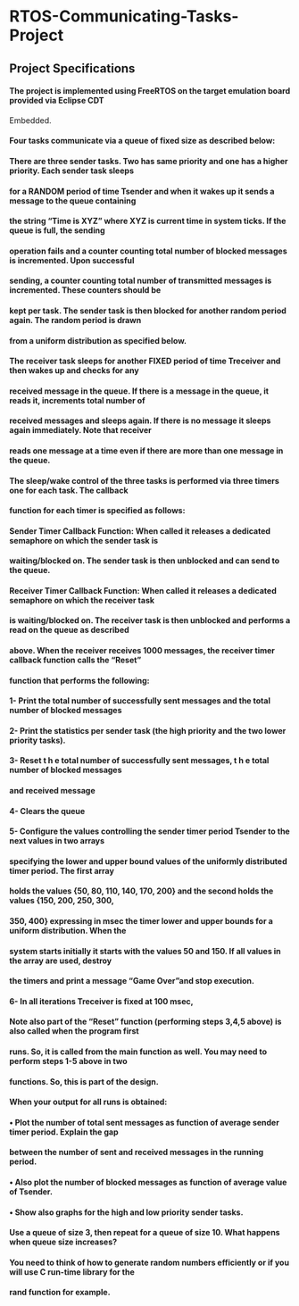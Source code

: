 # RTOS-Communicating-Tasks-Project
## Project Specifications
#### The project is implemented using FreeRTOS on the target emulation board provided via Eclipse CDT
Embedded.
#### Four tasks communicate via a queue of fixed size as described below:
#### There are three sender tasks. Two has same priority and one has a higher priority. Each sender task sleeps
#### for a RANDOM period of time Tsender and when it wakes up it sends a message to the queue containing
#### the string “Time is XYZ” where XYZ is current time in system ticks. If the queue is full, the sending
#### operation fails and a counter counting total number of blocked messages is incremented. Upon successful
#### sending, a counter counting total number of transmitted messages is incremented. These counters should be
#### kept per task. The sender task is then blocked for another random period again. The random period is drawn
#### from a uniform distribution as specified below.
#### The receiver task sleeps for another FIXED period of time Treceiver and then wakes up and checks for any
#### received message in the queue. If there is a message in the queue, it reads it, increments total number of
#### received messages and sleeps again. If there is no message it sleeps again immediately. Note that receiver
#### reads one message at a time even if there are more than one message in the queue.
#### The sleep/wake control of the three tasks is performed via three timers one for each task. The callback
#### function for each timer is specified as follows:
#### Sender Timer Callback Function: When called it releases a dedicated semaphore on which the sender task is
#### waiting/blocked on. The sender task is then unblocked and can send to the queue.
#### Receiver Timer Callback Function: When called it releases a dedicated semaphore on which the receiver task
#### is waiting/blocked on. The receiver task is then unblocked and performs a read on the queue as described
#### above. When the receiver receives 1000 messages, the receiver timer callback function calls the “Reset”
#### function that performs the following:
#### 1- Print the total number of successfully sent messages and the total number of blocked messages
#### 2- Print the statistics per sender task (the high priority and the two lower priority tasks).
#### 3- Reset t h e total number of successfully sent messages, t h e total number of blocked messages
#### and received message
#### 4- Clears the queue
#### 5- Configure the values controlling the sender timer period Tsender to the next values in two arrays
#### specifying the lower and upper bound values of the uniformly distributed timer period. The first array
#### holds the values {50, 80, 110, 140, 170, 200} and the second holds the values {150, 200, 250, 300,
#### 350, 400} expressing in msec the timer lower and upper bounds for a uniform distribution. When the
#### system starts initially it starts with the values 50 and 150. If all values in the array are used, destroy
#### the timers and print a message “Game Over”and stop execution.
#### 6- In all iterations Treceiver is fixed at 100 msec,
#### Note also part of the “Reset” function (performing steps 3,4,5 above) is also called when the program first
#### runs. So, it is called from the main function as well. You may need to perform steps 1-5 above in two
#### functions. So, this is part of the design.
#### When your output for all runs is obtained:
#### • Plot the number of total sent messages as function of average sender timer period. Explain the gap
#### between the number of sent and received messages in the running period.
#### • Also plot the number of blocked messages as function of average value of Tsender.
#### • Show also graphs for the high and low priority sender tasks.
#### Use a queue of size 3, then repeat for a queue of size 10. What happens when queue size increases?
#### You need to think of how to generate random numbers efficiently or if you will use C run-time library for the
#### rand function for example.

